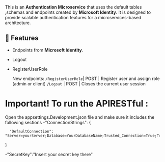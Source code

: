 This is an **Authentication Microservice** that uses the default tables ,schemas and endpoints created by **Microsoft Identity**.
It is designed to provide scalable authentication features for a microservices-based architecture.

## 🔐 Features  
- Endpoints from **Microsoft Identity**. 
- Logout
- RegisterUserRole

  New endpoints:
  `/RegisterUserRole`| POST   | Register user and assign role (admin or client)
  `/Logout` | POST   | Closes the current user session

 # Important! To run the APIRESTful : 
 Open the appsettings.Development.json file and make sure it includes the following sections
 -"ConnectionStrings": {
 
      "DefaultConnection": "Server=yourServer;Database=YourDatabaseName;Trusted_Connection=True;TrustServerCertificate=True;"
      
  }
  
  -"SecretKey":"Insert your secret key there"
